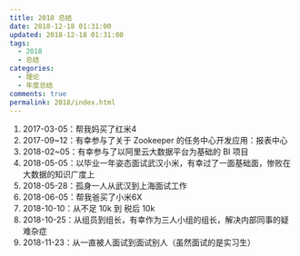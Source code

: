 ```yaml
---
title: 2018 总结
date: 2018-12-18 01:31:00
updated: 2018-12-18 01:31:00
tags:
  - 2018
  - 总结
categories: 
  - 理论
  - 年度总结
comments: true
permalink: 2018/index.html  
---
```


1. 2017-03-05：帮我妈买了红米4
2. 2017-09~12：有幸参与了关于 Zookeeper 的任务中心开发应用：报表中心
2. 2018-02~05：有幸参与了以阿里云大数据平台为基础的 BI 项目
3. 2018-05-05：以毕业一年姿态面试武汉小米，有幸过了一面基础面，惨败在大数据的知识广度上
4. 2018-05-28：孤身一人从武汉到上海面试工作
5. 2018-06-05：帮我爸买了小米6X
6. 2018-10-10：从不足 10k 到 税后 10k
7. 2018-10-25：从组员到组长，有幸作为三人小组的组长，解决内部同事的疑难杂症
8. 2018-11-23：从一直被人面试到面试别人（虽然面试的是实习生）

<!--more-->



